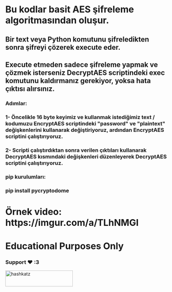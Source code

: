 <h1>Bu kodlar basit AES şifreleme algoritmasından oluşur.</h1>
<h2>Bir text veya Python komutunu şifreledikten sonra şifreyi çözerek execute eder.<h2>
<h2>Execute etmeden sadece şifreleme yapmak ve çözmek isterseniz DecryptAES scriptindeki exec komutunu kaldırmanız gerekiyor, yoksa hata çıktısı alırsınız.</h2>
  
<h3>Adımlar:</h3>
<h3>1- Öncelikle 16 byte keyimiz ve kullanmak istediğimiz text / kodumuzu EncryptAES scriptindeki "password" ve "plaintext" değişkenlerini kullanarak değiştiriyoruz, ardından EncryptAES scriptini çalıştırıyoruz.<h3>
<h3>2- Scripti çalıştırdıktan sonra verilen çıktıları kullanarak DecryptAES kısmındaki değişkenleri düzenleyerek DecryptAES scriptini çalıştırıyoruz.<h3>

<h3>pip kurulumları:<h3>
<h3>pip install pycryptodome</h3>

<h1>Örnek video: https://imgur.com/a/TLhNMGI</h1>

<h1>Educational Purposes Only</h1>

<h3 align="left">Support ❤️ :3</h3>
<p><a href="https://www.buymeacoffee.com/hashkatz"> <img align="left" src="https://cdn.buymeacoffee.com/buttons/v2/default-yellow.png" height="50" width="210" alt="hashkatz" /></a></p><br><br>
